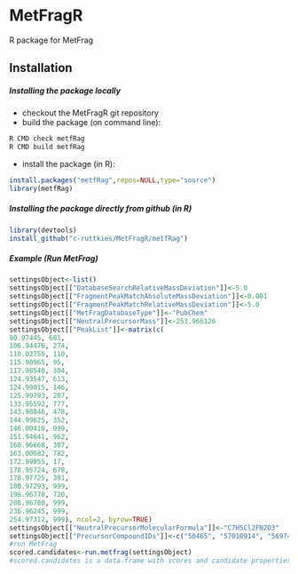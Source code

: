 MetFragR
========

R package for MetFrag

Installation
------------

##### Installing the package locally
- checkout the MetFragR git repository
- build the package (on command line): <br>
```bash
R CMD check metfRag
R CMD build metfRag
```
- install the package (in R): <br>
```R
install.packages("metfRag",repos=NULL,type="source")
library(metfRag)
```

##### Installing the package directly from github (in R)
```R
library(devtools)
install_github("c-ruttkies/MetFragR/metfRag")
```

##### Example (Run MetFrag)
```R
settingsObject<-list()
settingsObject[["DatabaseSearchRelativeMassDeviation"]]<-5.0
settingsObject[["FragmentPeakMatchAbsoluteMassDeviation"]]<-0.001
settingsObject[["FragmentPeakMatchRelativeMassDeviation"]]<-5.0
settingsObject[["MetFragDatabaseType"]]<-"PubChem"
settingsObject[["NeutralPrecursorMass"]]<-253.966126
settingsObject[["PeakList"]]<-matrix(c(
90.97445, 681,
106.94476, 274,
110.02750, 110,
115.98965, 95,
117.98540, 384,
124.93547, 613,
124.99015, 146,
125.99793, 207,
133.95592, 777,
143.98846, 478,
144.99625, 352,
146.00410, 999,
151.94641, 962,
160.96668, 387,
163.00682, 782,
172.99055, 17,
178.95724, 678,
178.97725, 391,
180.97293, 999,
196.96778, 720,
208.96780, 999,
236.96245, 999,
254.97312, 999), ncol=2, byrow=TRUE)
settingsObject[["NeutralPrecursorMolecularFormula"]]<-"C7H5Cl2FN2O3"
settingsObject[["PrecursorCompoundIDs"]]<-c("50465", "57010914", "56974741", "88419651", "23354334")
#run MetFrag
scored.candidates<-run.metfrag(settingsObject)
#scored.candidates is a data.frame with scores and candidate properties
```
